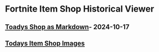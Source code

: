 # Fortnite Item Shop Historical Viewer
## [Toadys Shop as Markdown](https://github.com/RogueMew/Fortnite-Item-Shop-Historical/blob/main/Markdown/2024-10-17-ItemShop.md)- 2024-10-17
## [Todays Item Shop Images](https://github.com/RogueMew/Fortnite-Item-Shop-Historical/tree/main/images/2024-10-17)